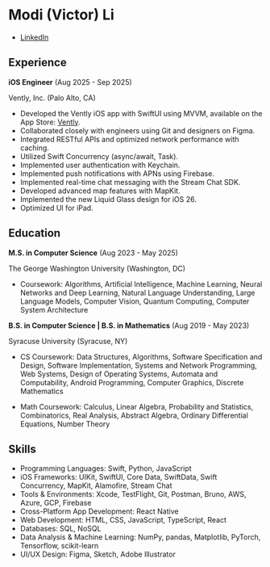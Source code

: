 # Modi (Victor) Li

- [LinkedIn](https://www.linkedin.com/in/modi-li)

## Experience

**iOS Engineer**        (Aug 2025 - Sep 2025)

Vently, Inc.        (Palo Alto, CA)

- Developed the Vently iOS app with SwiftUI using MVVM, available on the App Store: [Vently](https://apps.apple.com/us/app/vently-plans-with-friends/id6751986841).
- Collaborated closely with engineers using Git and designers on Figma.
- Integrated RESTful APIs and optimized network performance with caching.
- Utilized Swift Concurrency (async/await, Task).
- Implemented user authentication with Keychain.
- Implemented push notifications with APNs using Firebase.
- Implemented real-time chat messaging with the Stream Chat SDK.
- Developed advanced map features with MapKit.
- Implemented the new Liquid Glass design for iOS 26.
- Optimized UI for iPad.


## Education

**M.S. in Computer Science**        (Aug 2023 - May 2025)

The George Washington University        (Washington, DC)

- Coursework: Algorithms, Artificial Intelligence, Machine Learning, Neural Networks and Deep Learning, Natural Language Understanding, Large Language Models, Computer Vision, Quantum Computing, Computer System Architecture

**B.S. in Computer Science | B.S. in Mathematics**        (Aug 2019 - May 2023)

Syracuse University        (Syracuse, NY)

- CS Coursework: Data Structures, Algorithms, Software Specification and Design, Software Implementation, Systems and Network Programming, Web Systems, Design of Operating Systems, Automata and Computability, Android Programming, Computer Graphics, Discrete Mathematics

- Math Coursework: Calculus, Linear Algebra, Probability and Statistics, Combinatorics, Real Analysis, Abstract Algebra, Ordinary Differential Equations, Number Theory

## Skills

- Programming Languages: Swift, Python, JavaScript
- iOS Frameworks: UIKit, SwiftUI, Core Data, SwiftData, Swift Concurrency, MapKit, Alamofire, Stream Chat
- Tools & Environments: Xcode, TestFlight, Git, Postman, Bruno, AWS, Azure, GCP, Firebase
- Cross-Platform App Development: React Native
- Web Development: HTML, CSS, JavaScript, TypeScript, React
- Databases: SQL, NoSQL
- Data Analysis & Machine Learning: NumPy, pandas, Matplotlib, PyTorch, Tensorflow, scikit-learn
- UI/UX Design: Figma, Sketch, Adobe Illustrator
